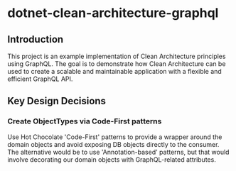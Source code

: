 # dotnet-clean-architecture-graphql

## Introduction

This project is an example implementation of Clean Architecture principles using GraphQL. The goal is to demonstrate how Clean Architecture can be used to create a scalable and maintainable application with a flexible and efficient GraphQL API.

## Key Design Decisions

### Create ObjectTypes via Code-First patterns

Use Hot Chocolate 'Code-First' patterns to provide a wrapper around the domain objects and avoid exposing DB objects directly to the consumer.  The alternative would be to use 'Annotation-based' patterns, but that would involve decorating our domain objects with GraphQL-related attributes.